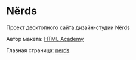 # Nёrds
Проект десктопного сайта дизайн-студии Nёrds

Автор макета: [HTML Academy](https://htmlacademy.ru/)

Главная страница: [nerds](https://vaivankov.github.io/nerds/)
